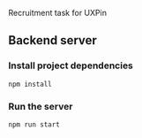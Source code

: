 Recruitment task for UXPin

## Backend server

### Install project dependencies
```
npm install
```

### Run the server
```
npm run start
```

